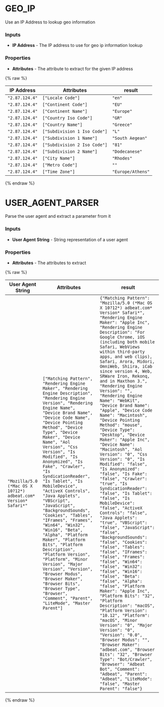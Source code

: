 # GEO_IP

Use an IP Address to lookup geo information

### Inputs

 * __IP Address__ - The IP address to use for geo ip information lookup

### Properties

 * __Attributes__ - The attribute to extract for the given IP address

{% raw %}

|IP Address|Attributes|result|
|----------|----------|------|
|`"2.87.124.4"`|`["Locale Code"]`|`"en"`|
|`"2.87.124.4"`|`["Continent Code"]`|`"EU"`|
|`"2.87.124.4"`|`["Continent Name"]`|`"Europe"`|
|`"2.87.124.4"`|`["Country Iso Code"]`|`"GR"`|
|`"2.87.124.4"`|`["Country Name"]`|`"Greece"`|
|`"2.87.124.4"`|`["Subdivision 1 Iso Code"]`|`"L"`|
|`"2.87.124.4"`|`["Subdivision 1 Name"]`|`"South Aegean"`|
|`"2.87.124.4"`|`["Subdivision 2 Iso Code"]`|`"81"`|
|`"2.87.124.4"`|`["Subdivision 2 Name"]`|`"Dodecanese"`|
|`"2.87.124.4"`|`["City Name"]`|`"Rhodes"`|
|`"2.87.124.4"`|`["Metro Code"]`|`""`|
|`"2.87.124.4"`|`["Time Zone"]`|`"Europe/Athens"`|

{% endraw %}


# USER_AGENT_PARSER

Parse the user agent and extract a parameter from it

### Inputs

 * __User Agent String__ - String representation of a user agent

### Properties

 * __Attributes__ - The attributes to extract

{% raw %}

|User Agent String|Attributes|result|
|-----------------|----------|------|
|`"Mozilla/5.0 (*Mac OS X 10?12*) adbeat.com* Version* Safari*"`|`["Matching Pattern", "Rendering Engine Maker", "Rendering Engine Description", "Rendering Engine Version", "Rendering Engine Name", "Device Brand Name", "Device Code Name", "Device Pointing Method", "Device Type", "Device Maker", "Device Name", "Aol Version", "Css Version", "Is Modified", "Is Anonymized", "Is Fake", "Crawler", "Is SyndicationReader", "Is Tablet", "Is MobileDevice", "ActiveX Controls", "Java Applets", "VBScript", "JavaScript", "BackgroundSounds", "Cookies", "Tables", "IFrames", "Frames", "Win64", "Win32", "Win16", "Beta", "Alpha", "Platform Maker", "Platform Bits", "Platform Description", "Platform Version", "Platform", "Minor Version", "Major Version", "Version", "Browser Modus", "Browser Maker", "Browser Bits", "Browser Type", "Browser", "Comment", "Parent", "LiteMode", "Master Parent"]`|`{"Matching Pattern": "Mozilla/5.0 (*Mac OS X 10?12*) adbeat.com* Version* Safari*", "Rendering Engine Maker": "Apple Inc", "Rendering Engine Description": "For Google Chrome, iOS (including both mobile Safari, WebViews within third-party apps, and web clips), Safari, Arora, Midori, OmniWeb, Shiira, iCab since version 4, Web, SRWare Iron, Rekonq, and in Maxthon 3.", "Rendering Engine Version": "", "Rendering Engine Name": "WebKit", "Device Brand Name": "Apple", "Device Code Name": "Macintosh", "Device Pointing Method": "mouse", "Device Type": "Desktop", "Device Maker": "Apple Inc", "Device Name": "Macintosh", "Aol Version": "0", "Css Version": "0", "Is Modified": "false", "Is Anonymized": "false", "Is Fake": "false", "Crawler": "true", "Is SyndicationReader": "false", "Is Tablet": "false", "Is MobileDevice": "false", "ActiveX Controls": "false", "Java Applets": "true", "VBScript": "false", "JavaScript": "false", "BackgroundSounds": "false", "Cookies": "false", "Tables": "false", "IFrames": "false", "Frames": "false", "Win64": "false", "Win32": "false", "Win16": "false", "Beta": "false", "Alpha": "false", "Platform Maker": "Apple Inc", "Platform Bits": "32", "Platform Description": "macOS", "Platform Version": "10.12", "Platform": "macOS", "Minor Version": "0", "Major Version": "0", "Version": "0.0", "Browser Modus": "", "Browser Maker": "adbeat.com", "Browser Bits": "32", "Browser Type": "Bot/Crawler", "Browser": "Adbeat Bot", "Comment": "Adbeat", "Parent": "Adbeat", "LiteMode": "false", "Master Parent": "false"}`|

{% endraw %}
